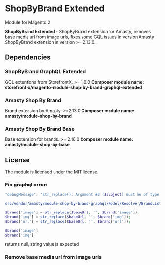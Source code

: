 # ShopByBrand Extended

Module for Magento 2

**ShopByBrand  Extended** - ShopByBrand extension for Amasty, removes base media url from image urls,
fixes some GQL issues in version Amasty ShopByBrand extension in version >= 2.13.0.

## Dependencies

### ShopByBrand GraphQL Extended

GQL extentions from StorefrontX. >= 1.0.0
**Composer module name: storefront-x/magento-module-shop-by-brand-graphql-extended**

### Amasty Shop By Brand 

Brand extension by Amasty. >=2.13.0
**Composer module name: amasty/module-shop-by-brand**

### Amasty Shop By Brand Base

Base extension for brands. >= 2.16.0
**Composer module name: amasty/module-shop-by-base**



## License

The module is licensed under the MIT license.

### Fix graphql error:
```bash
"debugMessage": "str_replace(): Argument #3 ($subject) must be of type array|string, null given",
```
```bash
src/vendor/amasty/module-shop-by-brand-graphql/Model/Resolver/BrandList::prepareBrands()
```

```php
$brand['image'] = str_replace($baseUrl, '', $brand['image']);
$brand['img'] = str_replace($baseUrl, '', $brand['img']);
$brand['url'] = str_replace($baseUrl, '', $brand['url']);
```
```php
$brand['image']
$brand['img']
``` 
returns null, string value is expected

### Remove base media url from image urls
